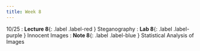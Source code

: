 ```yaml
---
title: Week 8
---
```


10/25
: **Lecture 8**{: .label .label-red } Steganography
: **Lab 8**{: .label .label-purple } Innocent Images
: **Note 8**{: .label .label-blue } Statistical Analysis of Images

